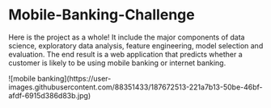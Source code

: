 # Mobile-Banking-Challenge
<p> Here is the project as a whole! It include the major components of data science, exploratory data analysis, feature engineering, model selection and evaluation.
The end result is a web application that predicts whether a customer is likely to be using mobile banking or internet banking. <p>
![mobile banking](https://user-images.githubusercontent.com/88351433/187672513-221a7b13-50be-46bf-afdf-6915d386d83b.jpg)
